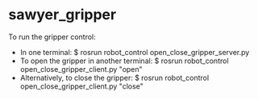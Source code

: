 # sawyer_gripper
To run the gripper control:
- In one terminal: $ rosrun robot_control open_close_gripper_server.py
- To open the gripper in another terminal: $ rosrun robot_control open_close_gripper_client.py "open"
- Alternatively, to close the gripper: $ rosrun robot_control open_close_gripper_client.py "close"

